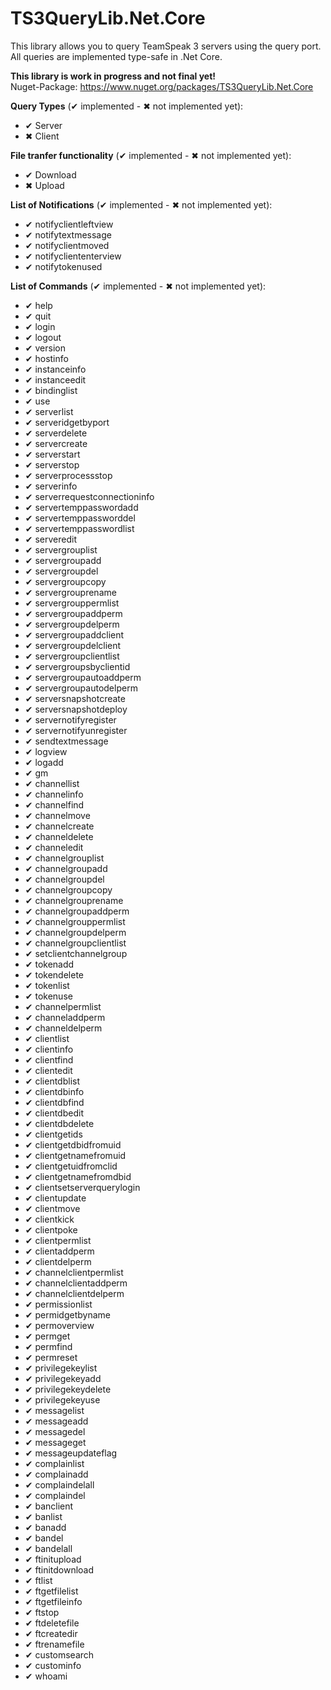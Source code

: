 # TS3QueryLib.Net.Core
This library allows you to query TeamSpeak 3 servers using the query port.<BR/>
All queries are implemented type-safe in .Net Core.

**This library is work in progress and not final yet!** <BR/>
Nuget-Package: https://www.nuget.org/packages/TS3QueryLib.Net.Core

**Query Types** (&#x2714; implemented - &#x2716; not implemented yet):
* &#x2714; Server
* &#x2716; Client

**File tranfer functionality** (&#x2714; implemented - &#x2716; not implemented yet):
* &#x2714; Download
* &#x2716; Upload

**List of Notifications** (&#x2714; implemented - &#x2716; not implemented yet):
* &#x2714; notifyclientleftview
* &#x2714; notifytextmessage
* &#x2714; notifyclientmoved
* &#x2714; notifycliententerview
* &#x2714; notifytokenused

**List of Commands** (&#x2714; implemented - &#x2716; not implemented yet):
* &#x2714; help
* &#x2714; quit
* &#x2714; login
* &#x2714; logout
* &#x2714; version
* &#x2714; hostinfo
* &#x2714; instanceinfo
* &#x2714; instanceedit
* &#x2714; bindinglist
* &#x2714; use
* &#x2714; serverlist
* &#x2714; serveridgetbyport
* &#x2714; serverdelete
* &#x2714; servercreate
* &#x2714; serverstart
* &#x2714; serverstop
* &#x2714; serverprocessstop
* &#x2714; serverinfo
* &#x2714; serverrequestconnectioninfo
* &#x2714; servertemppasswordadd
* &#x2714; servertemppassworddel
* &#x2714; servertemppasswordlist
* &#x2714; serveredit
* &#x2714; servergrouplist
* &#x2714; servergroupadd
* &#x2714; servergroupdel
* &#x2714; servergroupcopy
* &#x2714; servergrouprename
* &#x2714; servergrouppermlist
* &#x2714; servergroupaddperm
* &#x2714; servergroupdelperm
* &#x2714; servergroupaddclient
* &#x2714; servergroupdelclient
* &#x2714; servergroupclientlist
* &#x2714; servergroupsbyclientid
* &#x2714; servergroupautoaddperm
* &#x2714; servergroupautodelperm
* &#x2714; serversnapshotcreate
* &#x2714; serversnapshotdeploy
* &#x2714; servernotifyregister
* &#x2714; servernotifyunregister
* &#x2714; sendtextmessage
* &#x2714; logview
* &#x2714; logadd
* &#x2714; gm
* &#x2714; channellist
* &#x2714; channelinfo
* &#x2714; channelfind
* &#x2714; channelmove
* &#x2714; channelcreate
* &#x2714; channeldelete
* &#x2714; channeledit
* &#x2714; channelgrouplist
* &#x2714; channelgroupadd
* &#x2714; channelgroupdel
* &#x2714; channelgroupcopy
* &#x2714; channelgrouprename
* &#x2714; channelgroupaddperm
* &#x2714; channelgrouppermlist
* &#x2714; channelgroupdelperm
* &#x2714; channelgroupclientlist
* &#x2714; setclientchannelgroup
* &#x2714; tokenadd
* &#x2714; tokendelete
* &#x2714; tokenlist
* &#x2714; tokenuse
* &#x2714; channelpermlist
* &#x2714; channeladdperm
* &#x2714; channeldelperm
* &#x2714; clientlist
* &#x2714; clientinfo
* &#x2714; clientfind
* &#x2714; clientedit
* &#x2714; clientdblist
* &#x2714; clientdbinfo
* &#x2714; clientdbfind
* &#x2714; clientdbedit
* &#x2714; clientdbdelete
* &#x2714; clientgetids
* &#x2714; clientgetdbidfromuid
* &#x2714; clientgetnamefromuid
* &#x2714; clientgetuidfromclid
* &#x2714; clientgetnamefromdbid
* &#x2714; clientsetserverquerylogin
* &#x2714; clientupdate
* &#x2714; clientmove
* &#x2714; clientkick
* &#x2714; clientpoke
* &#x2714; clientpermlist
* &#x2714; clientaddperm
* &#x2714; clientdelperm
* &#x2714; channelclientpermlist
* &#x2714; channelclientaddperm
* &#x2714; channelclientdelperm
* &#x2714; permissionlist
* &#x2714; permidgetbyname
* &#x2714; permoverview
* &#x2714; permget
* &#x2714; permfind
* &#x2714; permreset
* &#x2714; privilegekeylist
* &#x2714; privilegekeyadd
* &#x2714; privilegekeydelete
* &#x2714; privilegekeyuse
* &#x2714; messagelist
* &#x2714; messageadd
* &#x2714; messagedel
* &#x2714; messageget
* &#x2714; messageupdateflag
* &#x2714; complainlist
* &#x2714; complainadd
* &#x2714; complaindelall
* &#x2714; complaindel
* &#x2714; banclient
* &#x2714; banlist
* &#x2714; banadd
* &#x2714; bandel
* &#x2714; bandelall
* &#x2714; ftinitupload
* &#x2714; ftinitdownload
* &#x2714; ftlist
* &#x2714; ftgetfilelist
* &#x2714; ftgetfileinfo
* &#x2714; ftstop
* &#x2714; ftdeletefile
* &#x2714; ftcreatedir
* &#x2714; ftrenamefile
* &#x2714; customsearch
* &#x2714; custominfo
* &#x2714; whoami
